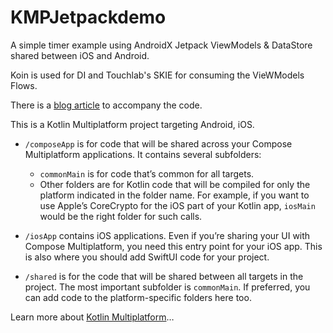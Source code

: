 
# KMPJetpackdemo
A simple timer example using AndroidX Jetpack ViewModels & DataStore shared between iOS and Android.

Koin is used for DI and Touchlab's SKIE for consuming the VieWModels Flows.

There is a [blog article](https://appmilla.com/latest/getting-started-…in-multiplatform/) to accompany the code.

This is a Kotlin Multiplatform project targeting Android, iOS. 

* `/composeApp` is for code that will be shared across your Compose Multiplatform applications.
  It contains several subfolders:
  - `commonMain` is for code that’s common for all targets.
  - Other folders are for Kotlin code that will be compiled for only the platform indicated in the folder name.
    For example, if you want to use Apple’s CoreCrypto for the iOS part of your Kotlin app,
    `iosMain` would be the right folder for such calls.

* `/iosApp` contains iOS applications. Even if you’re sharing your UI with Compose Multiplatform, 
  you need this entry point for your iOS app. This is also where you should add SwiftUI code for your project.

* `/shared` is for the code that will be shared between all targets in the project.
  The most important subfolder is `commonMain`. If preferred, you can add code to the platform-specific folders here too.


Learn more about [Kotlin Multiplatform](https://www.jetbrains.com/help/kotlin-multiplatform-dev/get-started.html)…